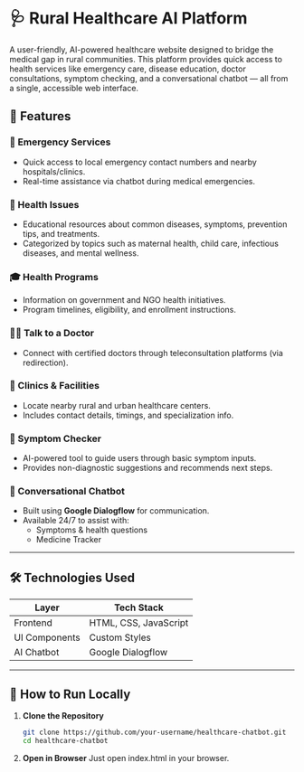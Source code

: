 # 🩺 Rural Healthcare AI Platform

A user-friendly, AI-powered healthcare website designed to bridge the medical gap in rural communities. This platform provides quick access to health services like emergency care, disease education, doctor consultations, symptom checking, and a conversational chatbot — all from a single, accessible web interface.

## 🚀 Features

### 🔴 Emergency Services
- Quick access to local emergency contact numbers and nearby hospitals/clinics.
- Real-time assistance via chatbot during medical emergencies.

### 🧠 Health Issues
- Educational resources about common diseases, symptoms, prevention tips, and treatments.
- Categorized by topics such as maternal health, child care, infectious diseases, and mental wellness.

### 🎓 Health Programs
- Information on government and NGO health initiatives.
- Program timelines, eligibility, and enrollment instructions.

### 👨‍⚕️ Talk to a Doctor
- Connect with certified doctors through teleconsultation platforms (via redirection).

### 🏥 Clinics & Facilities
- Locate nearby rural and urban healthcare centers.
- Includes contact details, timings, and specialization info.

### 🤖 Symptom Checker
- AI-powered tool to guide users through basic symptom inputs.
- Provides non-diagnostic suggestions and recommends next steps.

### 💬 Conversational Chatbot
- Built using **Google Dialogflow** for communication.
- Available 24/7 to assist with:
  - Symptoms & health questions
  - Medicine Tracker

---

## 🛠️ Technologies Used

| Layer             | Tech Stack                              |
|------------------|------------------------------------------|
| Frontend         | HTML, CSS, JavaScript                    |
| UI Components    | Custom Styles   
| AI Chatbot       | Google Dialogflow                        |

---

## 📌 How to Run Locally

1. **Clone the Repository**
   ```bash
   git clone https://github.com/your-username/healthcare-chatbot.git
   cd healthcare-chatbot

2. **Open in Browser**
    Just open index.html in your browser.
